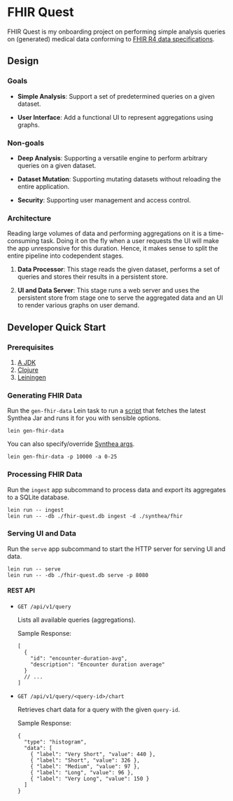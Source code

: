 # FHIR Quest

FHIR Quest is my onboarding project on performing simple analysis queries on
(generated) medical data conforming to [FHIR R4 data
specifications](http://hl7.org/fhir/R4/).

## Design

### Goals

- **Simple Analysis**: Support a set of predetermined queries on a given
  dataset.

- **User Interface**: Add a functional UI to represent aggregations using
  graphs.

### Non-goals

- **Deep Analysis**: Supporting a versatile engine to perform arbitrary queries
  on a given dataset.

- **Dataset Mutation**: Supporting mutating datasets without reloading the
  entire application.

- **Security**: Supporting user management and access control.

### Architecture

Reading large volumes of data and performing aggregations on it is a
time-consuming task. Doing it on the fly when a user requests the UI will make
the app unresponsive for this duration. Hence, it makes sense to split the
entire pipeline into codependent stages.

1. **Data Processor**: This stage reads the given dataset, performs a set of
   queries and stores their results in a persistent store.

2. **UI and Data Server**: This stage runs a web server and uses the persistent
   store from stage one to serve the aggregated data and an UI to render various
   graphs on user demand.

## Developer Quick Start

### Prerequisites

1. [A JDK](https://openjdk.org/)
2. [Clojure](https://clojure.org/guides/install_clojure)
3. [Leiningen](https://codeberg.org/leiningen/leiningen)

### Generating FHIR Data

Run the `gen-fhir-data` Lein task to run a [script](scripts/gen-fhir-data.sh)
that fetches the latest Synthea Jar and runs it for you with sensible options.

```console
lein gen-fhir-data
```

You can also specify/override [Synthea
args](https://github.com/synthetichealth/synthea/wiki/Basic-Setup-and-Running).

```console
lein gen-fhir-data -p 10000 -a 0-25
```

### Processing FHIR Data

Run the `ingest` app subcommand to process data and export its aggregates to
a SQLite database.

```console
lein run -- ingest
lein run -- -db ./fhir-quest.db ingest -d ./synthea/fhir
```

### Serving UI and Data

Run the `serve` app subcommand to start the HTTP server for serving UI and data.

```console
lein run -- serve
lein run -- -db ./fhir-quest.db serve -p 8080
```

#### REST API

- `GET /api/v1/query`

  Lists all available queries (aggregations).

  Sample Response:

  ```jsonc
  [
    {
      "id": "encounter-duration-avg",
      "description": "Encounter duration average"
    }
    // ...
  ]
  ```

- `GET /api/v1/query/<query-id>/chart`

  Retrieves chart data for a query with the given `query-id`.

  Sample Response:

  ```jsonc
  {
    "type": "histogram",
    "data": [
      { "label": "Very Short", "value": 440 },
      { "label": "Short", "value": 326 },
      { "label": "Medium", "value": 97 },
      { "label": "Long", "value": 96 },
      { "label": "Very Long", "value": 150 }
    ]
  }
  ```
